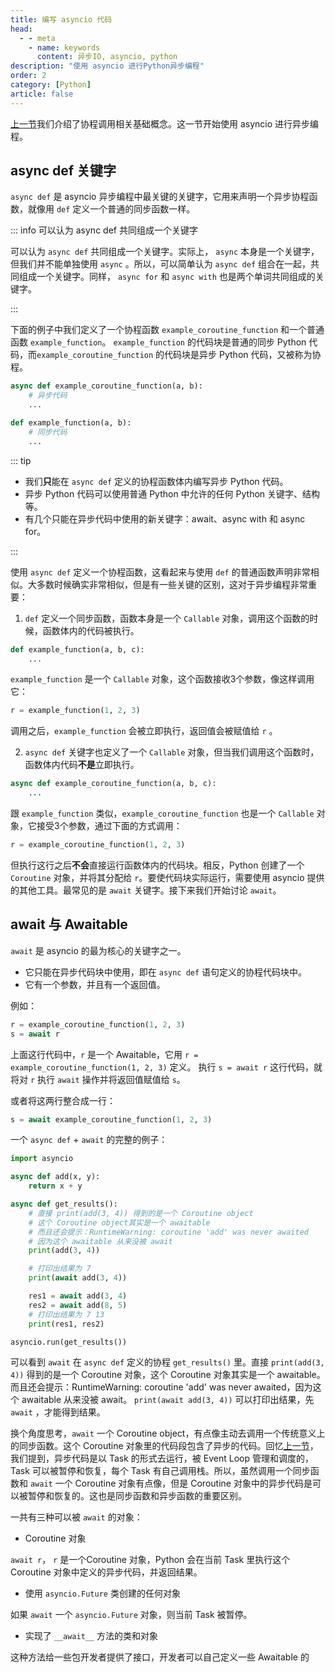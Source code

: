 ```yaml
---
title: 编写 asyncio 代码
head:
  - - meta
    - name: keywords
      content: 异步IO, asyncio, python
description: "使用 asyncio 进行Python异步编程"
order: 2
category: [Python]
article: false
---
```


[上一节](basics.md)我们介绍了协程调用相关基础概念。这一节开始使用 asyncio 进行异步编程。

## async def 关键字

`async def` 是 asyncio 异步编程中最关键的关键字，它用来声明一个异步协程函数，就像用 `def` 定义一个普通的同步函数一样。

::: info 可以认为 async def 共同组成一个关键字

可以认为 `async def` 共同组成一个关键字。实际上， `async` 本身是一个关键字，但我们并不能单独使用 `async` 。所以，可以简单认为 `async def` 组合在一起，共同组成一个关键字。同样， `async for` 和 `async with` 也是两个单词共同组成的关键字。

:::

下面的例子中我们定义了一个协程函数 `example_coroutine_function` 和一个普通函数 `example_function`。 `example_function` 的代码块是普通的同步 Python 代码，而`example_coroutine_function` 的代码块是异步 Python 代码，又被称为协程。

```python {1,5}
async def example_coroutine_function(a, b):
    # 异步代码
    ...

def example_function(a, b):
    # 同步代码
    ...
```

::: tip 

* 我们**只**能在 `async def` 定义的协程函数体内编写异步 Python 代码。
* 异步 Python 代码可以使用普通 Python 中允许的任何 Python 关键字、结构等。
* 有几个只能在异步代码中使用的新关键字：await、async with 和 async for。

:::

使用 `async def` 定义一个协程函数，这看起来与使用 `def` 的普通函数声明非常相似。大多数时候确实非常相似，但是有一些关键的区别，这对于异步编程非常重要：

1. `def` 定义一个同步函数，函数本身是一个 `Callable` 对象，调用这个函数的时候，函数体内的代码被执行。

```python
def example_function(a, b, c):
    ...
```

`example_function` 是一个 `Callable` 对象，这个函数接收3个参数，像这样调用它：

```python
r = example_function(1, 2, 3)
```

调用之后，`example_function` 会被立即执行，返回值会被赋值给 `r` 。

2. `async def` 关键字也定义了一个 `Callable` 对象，但当我们调用这个函数时，函数体内代码**不是**立即执行。

```python
async def example_coroutine_function(a, b, c):
    ...
```

跟 `example_function` 类似，`example_coroutine_function` 也是一个 `Callable` 对象，它接受3个参数，通过下面的方式调用：

```python
r = example_coroutine_function(1, 2, 3)
```

但执行这行之后**不会**直接运行函数体内的代码块。相反，Python 创建了一个 `Coroutine` 对象，并将其分配给 `r`。要使代码块实际运行，需要使用 asyncio 提供的其他工具。最常见的是 `await` 关键字。接下来我们开始讨论 `await`。

## await 与 Awaitable

`await` 是 asyncio 的最为核心的关键字之一。

* 它只能在异步代码块中使用，即在 `async def` 语句定义的协程代码块中。
* 它有一个参数，并且有一个返回值。

例如：

```python
r = example_coroutine_function(1, 2, 3)
s = await r
```

上面这行代码中，`r` 是一个 Awaitable，它用 `r = example_coroutine_function(1, 2, 3)` 定义。 执行 `s = await r` 这行代码，就将对 `r` 执行 `await` 操作并将返回值赋值给 `s`。

或者将这两行整合成一行：

```python
s = await example_coroutine_function(1, 2, 3)
```

一个 `async def` + `await` 的完整的例子：

```python
import asyncio

async def add(x, y):
    return x + y

async def get_results():
    # 直接 print(add(3, 4)) 得到的是一个 Coroutine object
    # 这个 Coroutine object其实是一个 awaitable
    # 而且还会提示：RuntimeWarning: coroutine 'add' was never awaited
    # 因为这个 awaitable 从来没被 await
    print(add(3, 4))

    # 打印出结果为 7
    print(await add(3, 4))

    res1 = await add(3, 4)
    res2 = await add(8, 5)
    # 打印出结果为 7 13
    print(res1, res2)

asyncio.run(get_results())
```

可以看到 `await` 在 `async def` 定义的协程 `get_results()` 里。直接 `print(add(3, 4))` 得到的是一个 Coroutine 对象，这个 Coroutine 对象其实是一个 awaitable。而且还会提示：RuntimeWarning: coroutine 'add' was never awaited，因为这个 awaitable 从来没被 await。 `print(await add(3, 4))` 可以打印出结果，先 `await` ，才能得到结果。

换个角度思考，`await` 一个 Coroutine object，有点像主动去调用一个传统意义上的同步函数。这个 Coroutine 对象里的代码段包含了异步的代码。回忆[上一节](basics.md)，我们提到，异步代码是以 Task 的形式去运行，被 Event Loop 管理和调度的，Task 可以被暂停和恢复，每个 Task 有自己调用栈。所以，虽然调用一个同步函数和 `await` 一个 Coroutine 对象有点像，但是 Coroutine 对象中的异步代码是可以被暂停和恢复的。这也是同步函数和异步函数的重要区别。

一共有三种可以被 `await` 的对象：

* Coroutine 对象

`await r`， `r` 是一个Coroutine 对象，Python 会在当前 Task 里执行这个 Coroutine 对象中定义的异步代码，并返回结果。

* 使用 `asyncio.Future` 类创建的任何对象

如果 `await` 一个 `asyncio.Future` 对象，则当前 Task 被暂停。

* 实现了 `__await__` 方法的类和对象

这种方法给一些包开发者提供了接口，开发者可以自己定义一些 Awaitable 的


